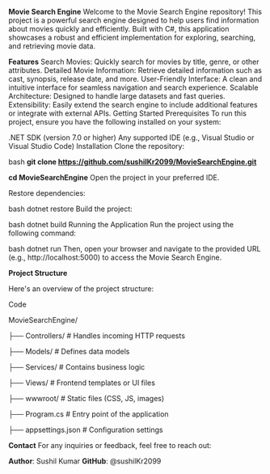 **Movie Search Engine**
Welcome to the Movie Search Engine repository! This project is a powerful search engine designed to help users find information about movies quickly and efficiently. Built with C#, this application showcases a robust and efficient implementation for exploring, searching, and retrieving movie data.

**Features**
Search Movies: Quickly search for movies by title, genre, or other attributes.
Detailed Movie Information: Retrieve detailed information such as cast, synopsis, release date, and more.
User-Friendly Interface: A clean and intuitive interface for seamless navigation and search experience.
Scalable Architecture: Designed to handle large datasets and fast queries.
Extensibility: Easily extend the search engine to include additional features or integrate with external APIs.
Getting Started
Prerequisites
To run this project, ensure you have the following installed on your system:

.NET SDK (version 7.0 or higher)
Any supported IDE (e.g., Visual Studio or Visual Studio Code)
Installation
Clone the repository:

bash
**git clone https://github.com/sushilKr2099/MovieSearchEngine.git**

**cd MovieSearchEngine**
Open the project in your preferred IDE.

Restore dependencies:

bash
dotnet restore
Build the project:

bash
dotnet build
Running the Application
Run the project using the following command:

bash
dotnet run
Then, open your browser and navigate to the provided URL (e.g., http://localhost:5000) to access the Movie Search Engine.

**Project Structure**

Here's an overview of the project structure:

Code

MovieSearchEngine/

├── Controllers/       # Handles incoming HTTP requests

├── Models/            # Defines data models

├── Services/          # Contains business logic

├── Views/             # Frontend templates or UI files

├── wwwroot/           # Static files (CSS, JS, images)

├── Program.cs         # Entry point of the application

├── appsettings.json   # Configuration settings


**Contact**
For any inquiries or feedback, feel free to reach out:

**Author**: Sushil Kumar
**GitHub**: @sushilKr2099
